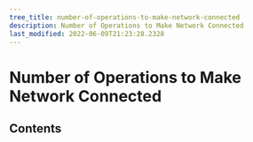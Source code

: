 ```yaml
---
tree_title: number-of-operations-to-make-network-connected
description: Number of Operations to Make Network Connected
last_modified: 2022-06-09T21:23:28.2328
---
```


# Number of Operations to Make Network Connected

## Contents
